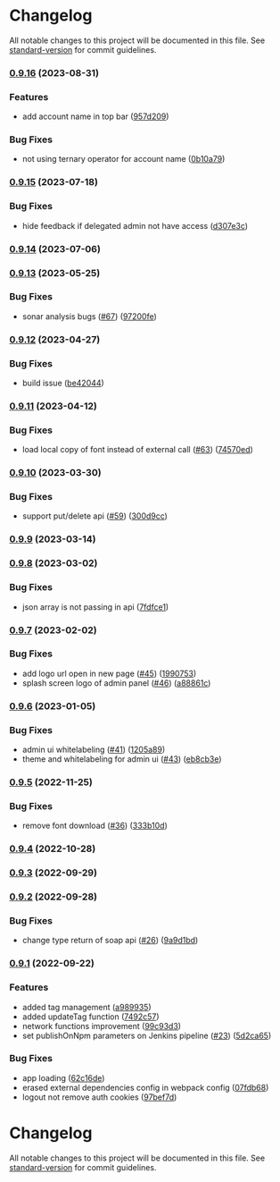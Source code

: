 # Changelog

All notable changes to this project will be documented in this file. See [standard-version](https://github.com/conventional-changelog/standard-version) for commit guidelines.

### [0.9.16](https://github.com/zextras/carbonio-admin-ui/compare/v0.9.15...v0.9.16) (2023-08-31)


### Features

* add account name in top bar ([957d209](https://github.com/zextras/carbonio-admin-ui/commit/957d209fd3388974aad0980f39bc07b2a4336727))


### Bug Fixes

* not using ternary operator for account name ([0b10a79](https://github.com/zextras/carbonio-admin-ui/commit/0b10a79442b45216e780e5f0009328a6d9e8a3fe))

### [0.9.15](https://github.com/zextras/carbonio-admin-ui/compare/v0.9.14...v0.9.15) (2023-07-18)


### Bug Fixes

* hide feedback if delegated admin not have access ([d307e3c](https://github.com/zextras/carbonio-admin-ui/commit/d307e3c5e0c4c351eee14cd30dbc45c18c56e6e5))

### [0.9.14](https://github.com/zextras/carbonio-admin-ui/compare/v0.9.13...v0.9.14) (2023-07-06)

### [0.9.13](https://github.com/zextras/carbonio-admin-ui/compare/v0.9.12...v0.9.13) (2023-05-25)


### Bug Fixes

* sonar analysis bugs ([#67](https://github.com/zextras/carbonio-admin-ui/issues/67)) ([97200fe](https://github.com/zextras/carbonio-admin-ui/commit/97200fee1aa5e8bbc973cebd9b9ba02e4a5d34af))

### [0.9.12](https://github.com/zextras/carbonio-admin-ui/compare/v0.9.11...v0.9.12) (2023-04-27)


### Bug Fixes

* build issue ([be42044](https://github.com/zextras/carbonio-admin-ui/commit/be42044f7c70dc3689f799e40bdbd412bcacb4b6))

### [0.9.11](https://github.com/zextras/carbonio-admin-ui/compare/v0.9.10...v0.9.11) (2023-04-12)


### Bug Fixes

* load local copy of font instead of external call ([#63](https://github.com/zextras/carbonio-admin-ui/issues/63)) ([74570ed](https://github.com/zextras/carbonio-admin-ui/commit/74570ed2bfcd010c24c5de257e11fe966b7e2a5d))

### [0.9.10](https://github.com/zextras/carbonio-admin-ui/compare/v0.9.9...v0.9.10) (2023-03-30)


### Bug Fixes

* support put/delete api ([#59](https://github.com/zextras/carbonio-admin-ui/issues/59)) ([300d9cc](https://github.com/zextras/carbonio-admin-ui/commit/300d9cc5cc0f29caa190189571c0baf0235855a5))

### [0.9.9](https://github.com/zextras/carbonio-admin-ui/compare/v0.9.8...v0.9.9) (2023-03-14)

### [0.9.8](https://github.com/zextras/carbonio-admin-ui/compare/v0.9.7...v0.9.8) (2023-03-02)


### Bug Fixes

* json array is not passing in api ([7fdfce1](https://github.com/zextras/carbonio-admin-ui/commit/7fdfce161c19a513664c74d47973dc439f3b5328))

### [0.9.7](https://github.com/zextras/carbonio-admin-ui/compare/v0.9.6...v0.9.7) (2023-02-02)


### Bug Fixes

* add logo url open in new page ([#45](https://github.com/zextras/carbonio-admin-ui/issues/45)) ([1990753](https://github.com/zextras/carbonio-admin-ui/commit/19907538c74391c8ebe47c43c02ace4a54fe2e8e))
* splash screen logo of admin panel ([#46](https://github.com/zextras/carbonio-admin-ui/issues/46)) ([a88861c](https://github.com/zextras/carbonio-admin-ui/commit/a88861c9ac405d446492a1d497c1918359d5297e))

### [0.9.6](https://github.com/zextras/carbonio-admin-ui/compare/v0.9.5...v0.9.6) (2023-01-05)


### Bug Fixes

* admin ui whitelabeling ([#41](https://github.com/zextras/carbonio-admin-ui/issues/41)) ([1205a89](https://github.com/zextras/carbonio-admin-ui/commit/1205a8982e6b6069af704ffad9f5d34890687148))
* theme and whitelabeling for admin ui ([#43](https://github.com/zextras/carbonio-admin-ui/issues/43)) ([eb8cb3e](https://github.com/zextras/carbonio-admin-ui/commit/eb8cb3e1181cea3dd0da8307eb4e29c6426164e0))

### [0.9.5](https://github.com/zextras/carbonio-admin-ui/compare/v0.9.4...v0.9.5) (2022-11-25)


### Bug Fixes

* remove font download ([#36](https://github.com/zextras/carbonio-admin-ui/issues/36)) ([333b10d](https://github.com/zextras/carbonio-admin-ui/commit/333b10d02a245487a5d154f082c08eb84f1c2fe2))

### [0.9.4](https://github.com/zextras/carbonio-admin-ui/compare/v0.9.3...v0.9.4) (2022-10-28)

### [0.9.3](https://github.com/zextras/carbonio-admin-ui/compare/v0.9.2...v0.9.3) (2022-09-29)

### [0.9.2](https://github.com/zextras/carbonio-admin-ui/compare/v0.9.1...v0.9.2) (2022-09-28)


### Bug Fixes

* change type return of soap api ([#26](https://github.com/zextras/carbonio-admin-ui/issues/26)) ([9a9d1bd](https://github.com/zextras/carbonio-admin-ui/commit/9a9d1bdc1b056364340e17b702e6768e57e64b91))

### [0.9.1](https://github.com/zextras/carbonio-admin-ui/compare/v0.4.3-rc.0...v0.9.1) (2022-09-22)


### Features

* added tag management ([a989935](https://github.com/zextras/carbonio-admin-ui/commit/a989935fe10954bbbb353ed5fce9c66e08aeb986))
* added updateTag function ([7492c57](https://github.com/zextras/carbonio-admin-ui/commit/7492c57ad4cc4a7f0712a2abfda313383680683a))
* network functions improvement ([99c93d3](https://github.com/zextras/carbonio-admin-ui/commit/99c93d35d6c5606a8357ea1d542b1f25c7537f0a))
* set publishOnNpm parameters on Jenkins pipeline  ([#23](https://github.com/zextras/carbonio-admin-ui/issues/23)) ([5d2ca65](https://github.com/zextras/carbonio-admin-ui/commit/5d2ca65c028f177cbac091e73806a887eccc9586))


### Bug Fixes

* app loading ([62c16de](https://github.com/zextras/carbonio-admin-ui/commit/62c16deabd8dcce1ac1564851cad869cb8a50230))
* erased external dependencies config in webpack config ([07fdb68](https://github.com/zextras/carbonio-admin-ui/commit/07fdb68fa5884fa370f2fabbcc54645b61a0ee63))
* logout not remove auth cookies ([97bef7d](https://github.com/zextras/carbonio-admin-ui/commit/97bef7de697fed3bfc26de6fa5adc4e55cb00773))

# Changelog

All notable changes to this project will be documented in this file. See [standard-version](https://github.com/conventional-changelog/standard-version) for commit guidelines.
